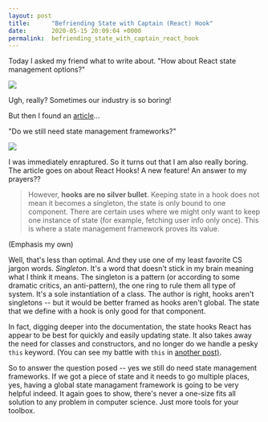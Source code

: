 ```yaml
---
layout: post
title:      "Befriending State with Captain (React) Hook"
date:       2020-05-15 20:09:04 +0000
permalink:  befriending_state_with_captain_react_hook
---
```



Today I asked my friend what to write about. "How about React state management options?" 

![](https://media1.tenor.com/images/01d1d99aa431aa680cc7f8fd805f19bb/tenor.gif?itemid=15229512)

Ugh, really? Sometimes our industry is so boring!

But then I found an [article](https://medium.com/better-programming/react-state-management-in-2020-719d10c816bf)...

"Do we still need state management frameworks?" 

![](https://media1.tenor.com/images/ada0e5dc681821584dbf4561b7269654/tenor.gif?itemid=7666771)

I was immediately enraptured. So it turns out that I am also really boring. The article goes on about React Hooks! A new feature! An answer to my prayers?? 

> However, **hooks are no silver bullet**. Keeping state in a hook does not mean it becomes a singleton, the state is only bound to one component. There are certain uses where we might only want to keep one instance of state (for example, fetching user info only once). This is where a state management framework proves its value.

(Emphasis my own) 

Well, that's less than optimal. And they use one of my least favorite CS jargon words. *Singleton*. It's a word that doesn't stick in my brain meaning what I think it means. The singleton is a pattern (or according to some dramatic critics, an anti-pattern), the one ring to rule them all type of system. It's a sole instantiation of a class. The author is right, hooks aren't singletons -- but it would be better framed as hooks aren't global. The state that we define with a hook is only good for that component. 

In fact, digging deeper into the documentation, the state hooks React has appear to be best for quickly and easily updating state. It also takes away the need for classes and constructors, and no longer do we handle a pesky `this` keyword. (You can see my battle with `this` in [another post)](https://kkamali.github.io/whats_this). 

So to answer the question posed -- yes we still do need state management frameworks. If we got a piece of state and it needs to go multiple places, yes, having a global state managament framework is going to be very helpful indeed. It again goes to show, there's never a one-size fits all solution to any problem in computer science. Just more tools for your toolbox. 


